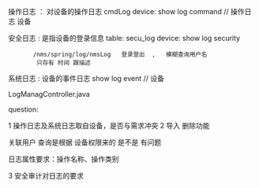 操作日志  ： 对设备的操作日志   cmdLog   device:    show log command   // 操作日志  设备

安全日志 : 是指设备的登录信息   table: secu_log    device:     show log security
          
           /nms/spring/log/nmsLog   登录登出  ,   模糊查询用户名
            只存有 时间 跟描述 


系统日志  :  设备的事件日志            show log event  // 设备
          


LogManagController.java

question:

1 操作日志及系统日志取自设备，是否与需求冲突
2 导入 删除功能


关联用户 查询是根据 设备权限来的 是不是 有问题

日志属性要求：操作名称、操作类别

3 安全审计对日志的要求